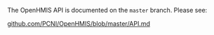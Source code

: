 The OpenHMIS API is documented on the `master` branch.  Please see:

[github.com/PCNI/OpenHMIS/blob/master/API.md](https://github.com/PCNI/OpenHMIS/blob/master/API.md)

